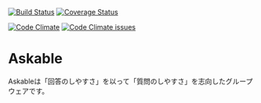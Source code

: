 [![Build Status](https://travis-ci.org/mmmpa/askable.svg)](https://travis-ci.org/mmmpa/askable)
[![Coverage Status](https://coveralls.io/repos/mmmpa/askable/badge.svg?branch=master&service=github)](https://coveralls.io/github/mmmpa/askable?branch=master)

[![Code Climate](https://codeclimate.com/github/mmmpa/askable/badges/gpa.svg)](https://codeclimate.com/github/mmmpa/askable)
[![Code Climate issues](https://codeclimate.com/github/mmmpa/askable/badges/issue_count.svg)](https://codeclimate.com/github/mmmpa/askable)

# Askable

Askableは「回答のしやすさ」を以って「質問のしやすさ」を志向したグループウェアです。
